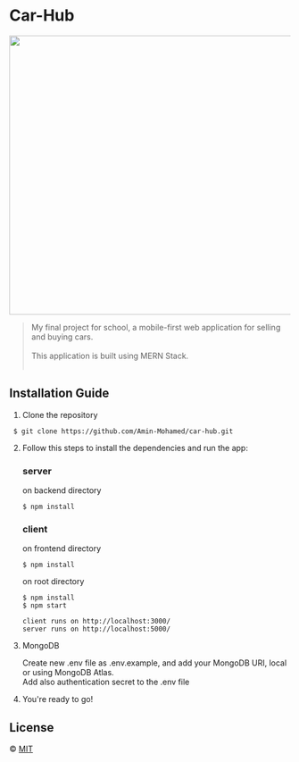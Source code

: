# Car-Hub

<img src="https://media.giphy.com/media/8UHSFMTCnK80EQQiSd/giphy.gif" width="900" height="500" />

> My final project for school, a mobile-first web application for selling and buying cars.<br><br>
This application is built using MERN Stack.<br><br>


## Installation Guide
1. Clone the repository
```
 $ git clone https://github.com/Amin-Mohamed/car-hub.git
```

2. Follow this steps to install the dependencies and run the app:

      ### server 
      on backend directory
      ```
      $ npm install
      ```

      ### client
      on frontend directory
      ```
      $ npm install
      ```
      
      on root directory
      ```
      $ npm install
      $ npm start
      ```
      
   
      ```
      client runs on http://localhost:3000/
      server runs on http://localhost:5000/
      
      ```

3. MongoDB

      Create new .env file as .env.example, and add your MongoDB URI, local or using MongoDB Atlas.<br>
      Add also authentication secret to the .env file

4. You're ready to go!


## License
© [MIT](https://choosealicense.com/licenses/mit/)

